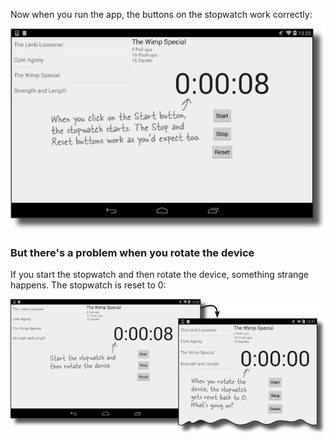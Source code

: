 Now when you run the app, the buttons on the stopwatch work correctly:

![](.guides/img/36.png)

### But there's a problem when you rotate the device
If you start the stopwatch and then rotate the device, something strange happens. The stopwatch is reset to 0:

![](.guides/img/37.png)